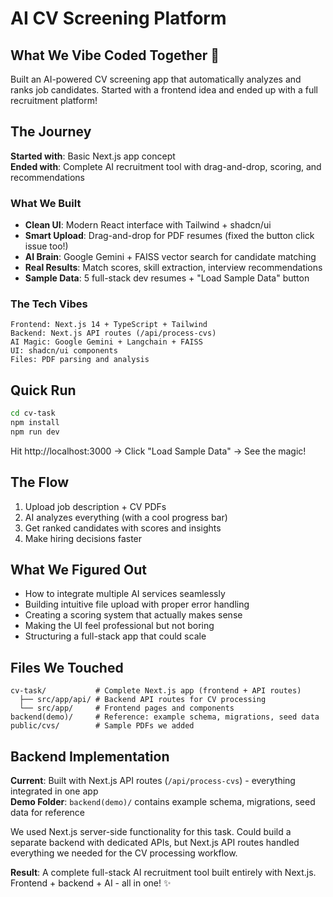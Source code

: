 # AI CV Screening Platform

## What We Vibe Coded Together 🚀

Built an AI-powered CV screening app that automatically analyzes and ranks job candidates. Started with a frontend idea and ended up with a full recruitment platform!

## The Journey

**Started with**: Basic Next.js app concept  
**Ended with**: Complete AI recruitment tool with drag-and-drop, scoring, and recommendations

### What We Built

- **Clean UI**: Modern React interface with Tailwind + shadcn/ui
- **Smart Upload**: Drag-and-drop for PDF resumes (fixed the button click issue too!)
- **AI Brain**: Google Gemini + FAISS vector search for candidate matching
- **Real Results**: Match scores, skill extraction, interview recommendations
- **Sample Data**: 5 full-stack dev resumes + "Load Sample Data" button

### The Tech Vibes

```
Frontend: Next.js 14 + TypeScript + Tailwind
Backend: Next.js API routes (/api/process-cvs)
AI Magic: Google Gemini + Langchain + FAISS
UI: shadcn/ui components
Files: PDF parsing and analysis
```

## Quick Run

```bash
cd cv-task
npm install
npm run dev
```

Hit http://localhost:3000 → Click "Load Sample Data" → See the magic!

## The Flow

1. Upload job description + CV PDFs
2. AI analyzes everything (with a cool progress bar)
3. Get ranked candidates with scores and insights
4. Make hiring decisions faster

## What We Figured Out

- How to integrate multiple AI services seamlessly
- Building intuitive file upload with proper error handling
- Creating a scoring system that actually makes sense
- Making the UI feel professional but not boring
- Structuring a full-stack app that could scale

## Files We Touched

```
cv-task/           # Complete Next.js app (frontend + API routes)
  ├── src/app/api/ # Backend API routes for CV processing
  └── src/app/     # Frontend pages and components
backend(demo)/     # Reference: example schema, migrations, seed data
public/cvs/        # Sample PDFs we added
```

## Backend Implementation

**Current**: Built with Next.js API routes (`/api/process-cvs`) - everything integrated in one app  
**Demo Folder**: `backend(demo)/` contains example schema, migrations, seed data for reference

We used Next.js server-side functionality for this task. Could build a separate backend with dedicated APIs, but Next.js API routes handled everything we needed for the CV processing workflow.

**Result**: A complete full-stack AI recruitment tool built entirely with Next.js. Frontend + backend + AI - all in one! ✨
